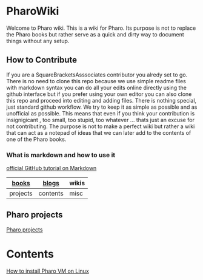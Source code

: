 # PharoWiki
Welcome to Pharo wiki. This is a wiki for Pharo. Its purpose is not to replace the Pharo books but rather serve as a quick and dirty way to document things without any setup. 

## How to Contribute
If you are a SquareBracketsAsssociates contributor you alredy set to go. There is no need to clone this repo because we use simple readme files with markdown syntax you can do all your edits online directly using the github interface but if you prefer using your own editor you can also clone this repo and proceed into editing and adding files. There is nothing special, just standard github workflow. We try to keep it as simple as possible and as unofficial as possible. This means that even if you think your contribution is insignigicant , too small, too stupid, too whatever ... thats just an excuse for not contributing. The purpose is not to make a perfect wiki but rather a wiki that can act as a notepad of ideas that we can later add to the contents of one of the Pharo books.

### What is markdown and how to use it

[official GitHub tutorial on Markdown](https://guides.github.com/features/mastering-markdown/)

|[books](https://github.com/SquareBracketAssociates/PharoWiki/blob/master/contents/bookss.md)   |[blogs](https://github.com/SquareBracketAssociates/PharoWiki/blob/master/contents/blogs.md)|wikis|
|--------|--------|-----|
|projects|contents|misc |



         
## Pharo projects

[Pharo projects](https://github.com/SquareBracketAssociates/PharoWiki/blob/master/projects.md)

# Contents
[How to install Pharo VM on Linux](https://github.com/SquareBracketAssociates/PharoWiki/blob/master/contents/pharolinux.md)
